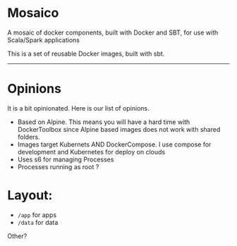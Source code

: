 # Mosaico

A mosaic of docker components, built with Docker and SBT, for use with Scala/Spark applications

This is a set of reusable Docker images, built with sbt.

---

# Opinions

It is a bit opinionated. Here is our list of opinions.

- Based on Alpine. This means you will have a hard time with DockerToolbox since Alpine based images does not work with shared folders.
- Images target Kubernets AND DockerCompose.  I use compose for development and Kubernetes for deploy on clouds
- Uses s6 for managing Processes
- Processes running as root ?

# Layout:

- `/app` for apps
- `/data` for data


Other?
